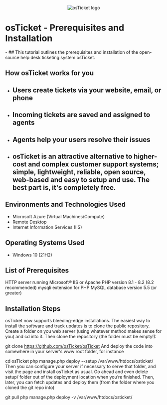 <p align="center">
<img src="https://i.imgur.com/Clzj7Xs.png" alt="osTicket logo"/>
</p>

<h1>osTicket - Prerequisites and Installation</h1>
- ## This tutorial outlines the prerequisites and installation of the open-source help desk ticketing system osTicket.<br />

<h2>How osTicket works for you</h2>

- ## Users create tickets via your website, email, or phone
- ## Incoming tickets are saved and assigned to agents
- ## Agents help your users resolve their issues
- ## osTicket is an attractive alternative to higher-cost and complex customer support systems; simple, lightweight, reliable, open source, web-based and easy to setup and use. The best part is, it's completely free.

<h2>Environments and Technologies Used</h2>

- Microsoft Azure (Virtual Machines/Compute)
- Remote Desktop
- Internet Information Services (IIS)

<h2>Operating Systems Used </h2>

- Windows 10</b> (21H2)

<h2>List of Prerequisites</h2>

HTTP server running Microsoft® IIS or Apache
PHP version 8.1 - 8.2 (8.2 recommended)
mysqli extension for PHP
MySQL database version 5.5 (or greater)
<h2>Installation Steps</h2>

<p>
</p>
<p>
osTicket now supports bleeding-edge installations. The easiest way to install the software and track updates is to clone the public repository. Create a folder on you web server (using whatever method makes sense for you) and cd into it. Then clone the repository (the folder must be empty!):

git clone https://github.com/osTicket/osTicket
And deploy the code into somewhere in your server's www root folder, for instance

cd osTicket
php manage.php deploy --setup /var/www/htdocs/osticket/
Then you can configure your server if necessary to serve that folder, and visit the page and install osTicket as usual. Go ahead and even delete setup/ folder out of the deployment location when you’re finished. Then, later, you can fetch updates and deploy them (from the folder where you cloned the git repo into)

git pull
php manage.php deploy -v /var/www/htdocs/osticket/
